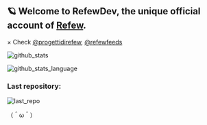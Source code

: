 ## 🪐 Welcome to RefewDev, the unique official account of [Refew](https://t.me/refew).

× Check [@progettidirefew](https://t.me/progettidirefew), [@refewfeeds](https://t.me/refewfeeds)

![github_stats](https://github-readme-stats.vercel.app/api?username=refewdev&show_icons=true&theme=radical&include_all_commits=true)

![github_stats_language](https://github-readme-stats.vercel.app/api/top-langs/?username=refewdev&theme=radical&layout=compact)

### Last repository:

![last_repo](https://github-readme-stats.vercel.app/api/pin?username=refewdev&repo=easytelegramcore&theme=radical&layout=compact)

（＾ω＾）

<!--
**RefewDev/RefewDev** is a ✨ _special_ ✨ repository because its `README.md` (this file) appears on your GitHub profile.

Here are some ideas to get you started:

- 🔭 I’m currently working on ...
- 🌱 I’m currently learning ...
- 👯 I’m looking to collaborate on ...
- 🤔 I’m looking for help with ...
- 💬 Ask me about ...
- 📫 How to reach me: ...
- 😄 Pronouns: ...
- ⚡ Fun fact: ...
-->
